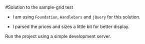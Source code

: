#Solution to the sample-grid test

* I am using ```Foundation```, ```Handlebars``` and ```jQuery``` for this solution.

* I parsed the prices and sizes a little bit for better display.

Run the project using a simple development server.
